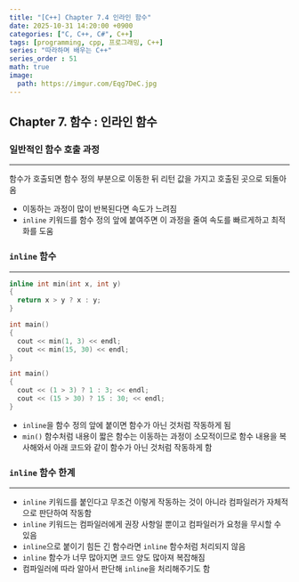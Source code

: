 ```yaml
---
title: "[C++] Chapter 7.4 인라인 함수"
date: 2025-10-31 14:20:00 +0900
categories: ["C, C++, C#", C++]
tags: [programming, cpp, 프로그래밍, C++]
series: "따라하며 배우는 C++"
series_order : 51
math: true
image:
  path: https://imgur.com/Eqg7DeC.jpg
---
```


## Chapter 7. 함수 : 인라인 함수

### 일반적인 함수 호출 과정

---

함수가 호출되면 함수 정의 부분으로 이동한 뒤 리턴 값을 가지고 호출된 곳으로 되돌아옴

- 이동하는 과정이 많이 반복된다면 속도가 느려짐
- `inline` 키워드를 함수 정의 앞에 붙여주면 이 과정을 줄여 속도를 빠르게하고 최적화를 도움

### `inline` 함수

---

```cpp
inline int min(int x, int y)
{
  return x > y ? x : y;
}

int main()
{
  cout << min(1, 3) << endl;
  cout << min(15, 30) << endl;
}
```
```cpp
int main()
{
  cout << (1 > 3) ? 1 : 3; << endl;
  cout << (15 > 30) ? 15 : 30; << endl;
}
```

- `inline`을 함수 정의 앞에 붙이면 함수가 아닌 것처럼 작동하게 됨
- `min()` 함수처럼 내용이 짧은 함수는 이동하는 과정이 소모적이므로 함수 내용을 복사해와서 아래 코드와 같이 함수가 아닌 것처럼 작동하게 함

### `inline` 함수 한계

---

- `inline` 키워드를 붙인다고 무조건 이렇게 작동하는 것이 아니라 컴파일러가 자체적으로 판단하여 작동함
- `inline` 키워드는 컴파일러에게 권장 사항일 뿐이고 컴파일러가 요청을 무시할 수 있음
- `inline`으로 붙이기 힘든 긴 함수라면 `inline` 함수처럼 처리되지 않음
- `inline` 함수가 너무 많아지면 코드 양도 많아져 복잡해짐
- 컴파일러에 따라 알아서 판단해 `inline`을 처리해주기도 함

